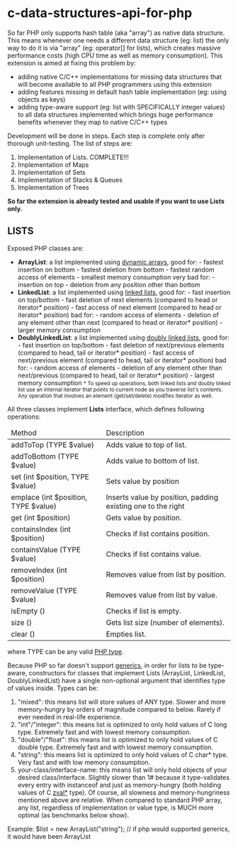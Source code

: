 # c-data-structures-api-for-php

So far PHP only supports hash table (aka "array") as native data structure. This means whenever one needs a different data structure (eg: list) the only way to do it is via "array" (eg: operator[] for lists), which creates massive performance costs (high CPU time as well as memory consumption). This extension is aimed at fixing this problem by:

* adding native C/C++ implementations for missing data structures that will become available to all PHP programmers using this extension<br/>
* adding features missing in default hash table implementation (eg: using objects as keys) <br/>
* adding type-aware support (eg: list with SPECIFICALLY integer values) to all data structures implemented which brings huge performance benefits whenever they map to native C/C++ types<br/>

Development will be done in steps. Each step is complete only after thorough unit-testing. The list of steps are:<br/>
1. Implementation of Lists. COMPLETE!!!<br/>
2. Implementation of Maps<br/>
3. Implementation of Sets<br/>
4. Implementation of Stacks & Queues<br/>
5. Implementation of Trees<br/>

<strong>So far the extension is already tested and usable if you want to use Lists only.</strong> 

<h2>LISTS</h2>
Exposed PHP classes are:

- <strong>ArrayList</strong>: a list implemented using <a href="https://en.wikipedia.org/wiki/Dynamic_array">dynamic arrays</a>, 
	good for:
		- fastest insertion on bottom
		- fastest deletion from bottom
		- fastest random access of elements
		- smallest memory consumption
	very bad for:
		- insertion on top
		- deletion from any position other than bottom
- <strong>LinkedList</strong>: a list implemented using <a href="https://en.wikipedia.org/wiki/Linked_list">linked lists</a>, 
	good for:
		- fast insertion on top/bottom
		- fast deletion of next elements (compared to head or iterator* position)
		- fast access of next element (compared to head or iterator* position)
	bad for:
		- random access of elements
		- deletion of any element other than next (compared to head or iterator* position)
		- larger memory consumption
- <strong>DoublyLinkedList</strong>: a list implemented using <a href="https://en.wikipedia.org/wiki/Doubly_linked_list">doubly linked lists</a>, 
	good for:
		- fast insertion on top/bottom
		- fast deletion of next/previous elements (compared to head, tail or iterator* position)
		- fast access of next/previous element (compared to head, tail or iterator* position)
	bad for:
		- random access of elements
		- deletion of any element other than next/previous (compared to head, tail or iterator* position)
		- largest memory consumption
<small>* To speed up operations, both linked lists and doubly linked list use an internal iterator that points to current node as you traverse list's contents. Any operation that involves an element (get/set/delete) modifies iterator as well.</small>

All three classes implement <strong>Lists</strong> interface, which defines following operations:
<table>
	<thead>
		<tr>
			<td>Method</td>
			<td>Description</td>
		</tr>
	</thead>
	<tbody>
		<tr>
			<td>addToTop (TYPE $value)</td>
			<td>Adds value to top of list.</td>
		</tr>
		<tr>
			<td>addToBottom (TYPE $value)</td>
			<td>Adds value to bottom of list.</td>
		</tr>
		<tr>
			<td>set (int $position, TYPE $value)</td>
			<td>Sets value by position</td>
		</tr>
		<tr>
			<td>emplace (int $position, TYPE $value)</td>
			<td>Inserts value by position, padding existing one to the right</td>
		</tr>
		<tr>
			<td>get (int $position)</td>
			<td>Gets value by position.</td>
		</tr>
		<tr>
			<td>containsIndex (int $position)</td>
			<td>Checks if list contains position.</td>
		</tr>
		<tr>
			<td>containsValue (TYPE $value)</td>
			<td>Checks if list contains value.</td>
		</tr>
		<tr>
			<td>removeIndex (int $position)</td>
			<td>Removes value from list by position.</td>
		</tr>
		<tr>
			<td>removeValue (TYPE $value)</td>
			<td>Removes value from list by value.</td>
		</tr>
		<tr>
			<td>isEmpty ()</td>
			<td>Checks if list is empty.</td>
		</tr>
		<tr>
			<td>size ()</td>
			<td>Gets list size (number of elements).</td>
		</tr>
		<tr>
			<td>clear ()</td>
			<td>Empties list.</td>
		</tr>
	</tbody>
</table>
where TYPE can be any valid <a href="http://php.net/manual/ro/language.types.php">PHP type</a>.
	
Because PHP so far doesn't support <a href="https://en.wikipedia.org/wiki/Generic_programming">generics</a>, in order for lists to be type-aware, constructors for classes that implement Lists (ArrayList, LinkedList, DoublyLinkedList) have a single non-optional argument that identifies type of values inside. Types can be:
1. "mixed": this means list will store values of ANY type. Slower and more memory-hungry by orders of magnitude compared to below. Rarely if ever needed in real-life experience.
2. "int"/"integer": this means list is optimized to only hold values of C long type. Extremely fast and with lowest memory consumption.
3. "double"/"float": this means list is optimized to only hold values of C double type. Extremely fast and with lowest memory consumption.
4. "string": this means list is optimized to only hold values of C char* type. Very fast and with low memory consumption.
5. your-class/interface-name: this means list will only hold objects of your desired class/interface. Slightly slower than 1# because it type-validates every entry with instanceof and just as memory-hungry (both holding values of C <a href="http://php.net/manual/en/internals2.variables.intro.php">zval*</a> type).
Of course, all slowness and memory-hungriness mentioned above are relative. When compared to standard PHP array, any list, regardless of implementation or value type, is MUCH more optimal (as benchmarks below show).


Example: 
$list = new ArrayList("string"); // if php would supported generics, it would have been ArrayList<string>